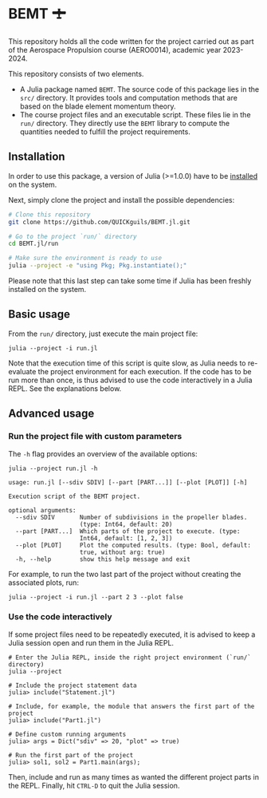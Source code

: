 # BEMT 🛨

This repository holds all the code written for the project carried out as part
of the Aerospace Propulsion course (AERO0014), academic year 2023-2024.

This repository consists of two elements.
- A Julia package named `BEMT`. The source code of this package lies in the
  `src/` directory. It provides tools and computation methods that are based on
  the blade element momentum theory.
- The course project files and an executable script. These files lie in the
  `run/` directory. They directly use the `BEMT` library to compute the
  quantities needed to fulfill the project requirements.

## Installation

In order to use this package, a version of Julia (>=1.0.0) have to be
[installed](https://julialang.org/downloads/) on the system.

Next, simply clone the project and install the possible dependencies:
```sh
# Clone this repository
git clone https://github.com/QUICKguils/BEMT.jl.git

# Go to the project `run/` directory
cd BEMT.jl/run

# Make sure the environment is ready to use
julia --project -e "using Pkg; Pkg.instantiate();"
```

Please note that this last step can take some time if Julia has been freshly
installed on the system.

## Basic usage

From the `run/` directory, just execute the main project file:
```
julia --project -i run.jl
```

Note that the execution time of this script is quite slow, as Julia needs to
re-evaluate the project environment for each execution. If the code has to be
run more than once, is thus advised to use the code interactively in a Julia
REPL. See the explanations below.

## Advanced usage

### Run the project file with custom parameters

The `-h` flag provides an overview of the available options:
```
julia --project run.jl -h

usage: run.jl [--sdiv SDIV] [--part [PART...]] [--plot [PLOT]] [-h]

Execution script of the BEMT project.

optional arguments:
  --sdiv SDIV       Number of subdivisions in the propeller blades.
                    (type: Int64, default: 20)
  --part [PART...]  Which parts of the project to execute. (type:
                    Int64, default: [1, 2, 3])
  --plot [PLOT]     Plot the computed results. (type: Bool, default:
                    true, without arg: true)
  -h, --help        show this help message and exit
```

For example, to run the two last part of the project without creating the
associated plots, run:
```
julia --project -i run.jl --part 2 3 --plot false
```

### Use the code interactively

If some project files need to be repeatedly executed, it is advised to keep a
Julia session open and run them in the Julia REPL.
```
# Enter the Julia REPL, inside the right project environment (`run/` directory)
julia --project

# Include the project statement data
julia> include("Statement.jl")

# Include, for example, the module that answers the first part of the project
julia> include("Part1.jl")

# Define custom running arguments
julia> args = Dict("sdiv" => 20, "plot" => true)

# Run the first part of the project
julia> sol1, sol2 = Part1.main(args);
```
Then, include and run as many times as wanted the different project parts in the
REPL.
Finally, hit `CTRL-D` to quit the Julia session.
